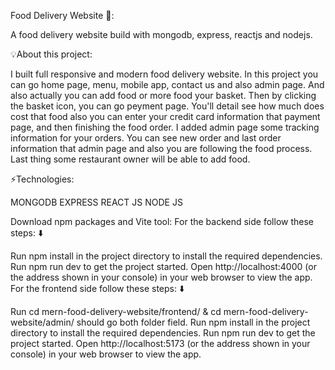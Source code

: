 Food Delivery Website 🍜:

A food delivery website build with mongodb, express, reactjs and nodejs.


💡About this project:

I built full responsive and modern food delivery website. In this project you can go home page, menu, mobile app, contact us and also admin page. And also actually you can add food or more food your basket. Then by clicking the basket icon, you can go peyment page. You'll detail see how much does cost that food also you can enter your credit card information that payment page, and then finishing the food order. I added admin page some tracking information for your orders. You can see new order and last order information that admin page and also you are following the food process. Last thing some restaurant owner will be able to add food.

⚡Technologies:

MONGODB
EXPRESS
REACT JS
NODE JS

 
Download npm packages and Vite tool:
For the backend side follow these steps: ⬇️

Run npm install in the project directory to install the required dependencies.
Run npm run dev to get the project started.
Open http://localhost:4000 (or the address shown in your console) in your web browser to view the app.
For the frontend side follow these steps: ⬇️

Run cd mern-food-delivery-website/frontend/ & cd mern-food-delivery-website/admin/ should go both folder field.
Run npm install in the project directory to install the required dependencies.
Run npm run dev to get the project started.
Open http://localhost:5173 (or the address shown in your console) in your web browser to view the app.
